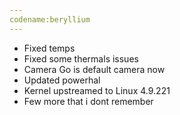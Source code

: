 ```yaml
---
codename:beryllium
---
```


- Fixed temps
- Fixed some thermals issues
- Camera Go is default camera now
- Updated powerhal
- Kernel upstreamed to Linux 4.9.221
- Few more that i dont remember
